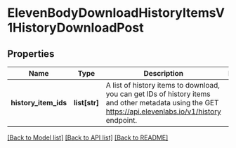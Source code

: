 # ElevenBodyDownloadHistoryItemsV1HistoryDownloadPost

## Properties
Name | Type | Description | Notes
------------ | ------------- | ------------- | -------------
**history_item_ids** | **list[str]** | A list of history items to download, you can get IDs of history items and other metadata using the GET https://api.elevenlabs.io/v1/history endpoint. | 

[[Back to Model list]](../README.md#documentation-for-models) [[Back to API list]](../README.md#documentation-for-api-endpoints) [[Back to README]](../README.md)


